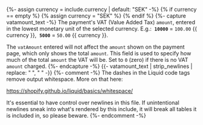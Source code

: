 {%- assign currency = include.currency | default: "SEK" -%}
{% if currency == empty %}
{% assign currency = "SEK" %}
{% endif %}
{%- capture vatamount_text -%}
The payment's VAT (Value Added Tax) `amount`, entered in the lowest monetary 
unit of the selected currency. E.g.:&nbsp;
**`10000`** = `100.00` {{ currency }},&nbsp;
**`5000`** = `50.00` {{ currency }}.&nbsp;

The `vatAmount` entered will not affect the `amount` shown on the payment page, 
which only shows the total `amount`. This field is used to specify how much of
the total `amount` the VAT will be. Set to `0` (zero) if there is no VAT 
`amount` charged.
{%- endcapture -%}
{{- vatamount_text | strip_newlines | replace: "&nbsp;", " " -}}
{%- comment -%}
The dashes in the Liquid code tags remove output whitespace. More on that here:

<https://shopify.github.io/liquid/basics/whitespace/>

It's essential to have control over newlines in this file. If unintentional
newlines sneak into what's rendered by this include, it will break all tables
it is included in, so please beware.
{%- endcomment -%}
